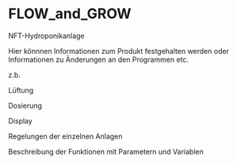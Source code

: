 # FLOW_and_GROW
NFT-Hydroponikanlage


Hier könnnen Informationen zum Produkt festgehalten werden oder Informationen zu Änderungen an den Programmen etc.

z.b.

Lüftung 


Dosierung


Display


Regelungen der einzelnen Anlagen


Beschreibung der Funktionen mit Parametern und Variablen

